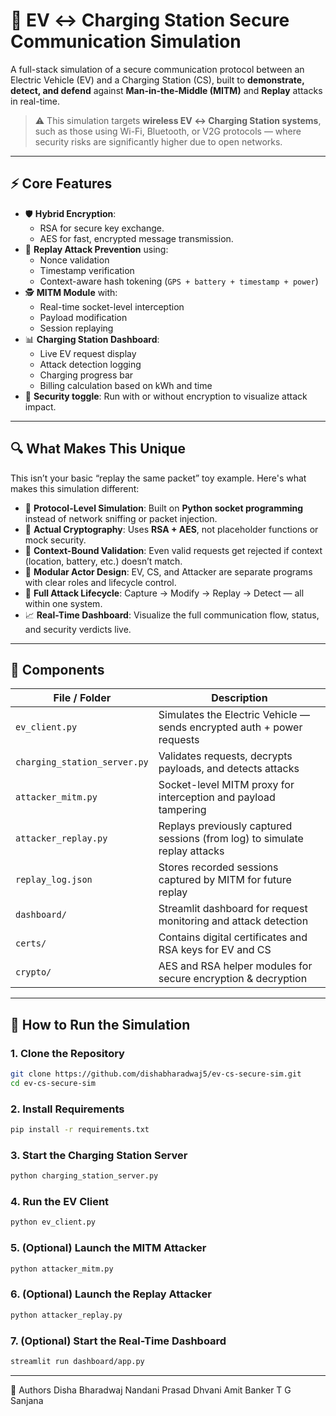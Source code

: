 # 🔐 EV ↔ Charging Station Secure Communication Simulation

A full-stack simulation of a secure communication protocol between an Electric Vehicle (EV) and a Charging Station (CS), built to **demonstrate, detect, and defend** against **Man-in-the-Middle (MITM)** and **Replay** attacks in real-time.

> ⚠️ This simulation targets **wireless EV ↔ Charging Station systems**, such as those using Wi-Fi, Bluetooth, or V2G protocols — where security risks are significantly higher due to open networks.

---

## ⚡️ Core Features

- 🛡️ **Hybrid Encryption**:
  - RSA for secure key exchange.
  - AES for fast, encrypted message transmission.
- 🧠 **Replay Attack Prevention** using:
  - Nonce validation
  - Timestamp verification
  - Context-aware hash tokening (`GPS + battery + timestamp + power`)
- 🕵️ **MITM Module** with:
  - Real-time socket-level interception
  - Payload modification
  - Session replaying
- 📊 **Charging Station Dashboard**:
  - Live EV request display
  - Attack detection logging
  - Charging progress bar
  - Billing calculation based on kWh and time
- 🧪 **Security toggle**: Run with or without encryption to visualize attack impact.

---

## 🔍 What Makes This Unique

This isn’t your basic “replay the same packet” toy example. Here's what makes this simulation different:

- 🔄 **Protocol-Level Simulation**: Built on **Python socket programming** instead of network sniffing or packet injection.
- 🔐 **Actual Cryptography**: Uses **RSA + AES**, not placeholder functions or mock security.
- 📍 **Context-Bound Validation**: Even valid requests get rejected if context (location, battery, etc.) doesn’t match.
- 🧩 **Modular Actor Design**: EV, CS, and Attacker are separate programs with clear roles and lifecycle control.
- 🧪 **Full Attack Lifecycle**: Capture → Modify → Replay → Detect — all within one system.
- 📈 **Real-Time Dashboard**: Visualize the full communication flow, status, and security verdicts live.

---

## 🧰 Components

| File / Folder          | Description                                                                 |
|------------------------|-----------------------------------------------------------------------------|
| `ev_client.py`         | Simulates the Electric Vehicle — sends encrypted auth + power requests      |
| `charging_station_server.py` | Validates requests, decrypts payloads, and detects attacks           |
| `attacker_mitm.py`     | Socket-level MITM proxy for interception and payload tampering              |
| `attacker_replay.py`   | Replays previously captured sessions (from log) to simulate replay attacks |
| `replay_log.json`      | Stores recorded sessions captured by MITM for future replay                |
| `dashboard/`           | Streamlit dashboard for request monitoring and attack detection             |
| `certs/`               | Contains digital certificates and RSA keys for EV and CS                    |
| `crypto/`              | AES and RSA helper modules for secure encryption & decryption               |

---


## 🚀 How to Run the Simulation

### 1. Clone the Repository

```bash
git clone https://github.com/dishabharadwaj5/ev-cs-secure-sim.git
cd ev-cs-secure-sim
```

### 2. Install Requirements

```bash
pip install -r requirements.txt
```

### 3. Start the Charging Station Server

```bash
python charging_station_server.py
```

### 4. Run the EV Client

```bash
python ev_client.py
```

### 5. (Optional) Launch the MITM Attacker

```bash
python attacker_mitm.py
```

### 6. (Optional) Launch the Replay Attacker

```bash
python attacker_replay.py
```

### 7. (Optional) Start the Real-Time Dashboard

```bash
streamlit run dashboard/app.py
```

---

🙌 Authors
Disha Bharadwaj
Nandani Prasad
Dhvani Amit Banker
T G Sanjana
